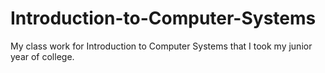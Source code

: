 # Introduction-to-Computer-Systems
My class work for Introduction to Computer Systems that I took my junior year of college.
